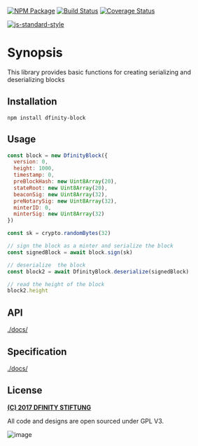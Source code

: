 [![NPM Package](https://img.shields.io/npm/v/dfinity-block.svg?style=flat-square)](https://www.npmjs.org/package/dfinity-block)
[![Build Status](https://img.shields.io/travis/dfinity/js-dfinity-block.svg?branch=master&style=flat-square)](https://travis-ci.org/dfinity/js-dfinity-block)
[![Coverage Status](https://img.shields.io/coveralls/dfinity/js-dfinity-block.svg?style=flat-square)](https://coveralls.io/r/dfinity/js-dfinity-block)

[![js-standard-style](https://cdn.rawgit.com/feross/standard/master/badge.svg)](https://github.com/feross/standard)  

# Synopsis

This library provides basic functions for creating serializing and deserializing blocks

## Installation
`npm install dfinity-block`

## Usage

```javascript
const block = new DfinityBlock({
  version: 0,
  height: 1000,
  timestamp: 0,
  preBlockHash: new Uint8Array(20),
  stateRoot: new Uint8Array(20),
  beaconSig: new Uint8Array(32),
  preNotarySig: new Uint8Array(32),
  minterID: 0,
  minterSig: new Uint8Array(32)
})

const sk = crypto.randomBytes(32)

// sign the block as a minter and serialize the block
const signedBlock = await block.sign(sk)

// deserialize  the block
const block2 = await DfinityBlock.deserialize(signedBlock)

// read the height of the block
block2.height
```

## API
[./docs/](./docs/index.md)

## Specification
[./docs/](./docs/spec.md)

## License

[**(C) 2017 DFINITY STIFTUNG**](http://dfinity.network)

All code and designs are open sourced under GPL V3.

![image](https://user-images.githubusercontent.com/6457089/32753794-10f4cbc2-c883-11e7-8dcf-ff8088b38f9f.png)
